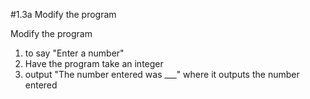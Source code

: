 #1.3a Modify the program

Modify the program 
1. to say "Enter a number"
2. Have the program take an integer
3. output "The number entered was ___" where it outputs the number entered
